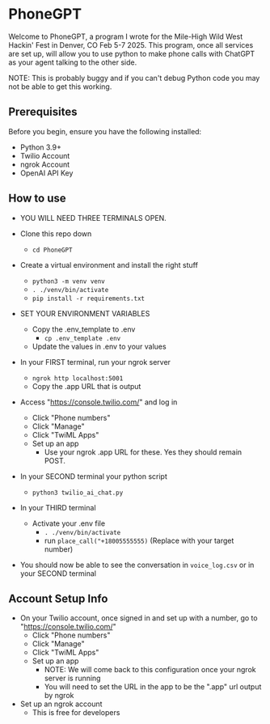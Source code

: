 # PhoneGPT

Welcome to PhoneGPT, a program I wrote for the Mile-High Wild West Hackin' Fest in Denver, CO Feb 5-7 2025. This program, once all services are set up, will allow you to use python to make phone calls with ChatGPT as your agent talking to the other side. 

NOTE: This is probably buggy and if you can't debug Python code you may not be able to get this working.

## Prerequisites

Before you begin, ensure you have the following installed:

- Python 3.9+
- Twilio Account
- ngrok Account
- OpenAI API Key

## How to use

- YOU WILL NEED THREE TERMINALS OPEN. 

- Clone this repo down
  - ```cd PhoneGPT``` 
- Create a virtual environment and install the right stuff
  - ```python3 -m venv venv```
  - ```. ./venv/bin/activate```
  - ```pip install -r requirements.txt```
- SET YOUR ENVIRONMENT VARIABLES
  - Copy the .env_template to .env
    - ```cp .env_template .env```
  - Update the values in .env to your values
- In your FIRST terminal, run your ngrok server
  - ```ngrok http localhost:5001```
  - Copy the .app URL that is output
- Access "https://console.twilio.com/" and log in
  - Click "Phone numbers"
  - Click "Manage"
  - Click "TwiML Apps"
  - Set up an app
    - Use your ngrok .app URL for these. Yes they should remain POST. 
- In your SECOND terminal your python script
  - ```python3 twilio_ai_chat.py```
- In your THIRD terminal
  - Activate your .env file
    - ```. ./venv/bin/activate```
    - run ```place_call("+18005555555)``` (Replace with your target number)
- You should now be able to see the conversation in ```voice_log.csv``` or in your SECOND terminal

## Account Setup Info

- On your Twilio account, once signed in and set up with a number, go to "https://console.twilio.com/" 
  - Click "Phone numbers"
  - Click "Manage"
  - Click "TwiML Apps"
  - Set up an app
    - NOTE: We will come back to this configuration once your ngrok server is running
    - You will need to set the URL in the app to be the ".app" url output by ngrok
- Set up an ngrok account
  - This is free for developers
